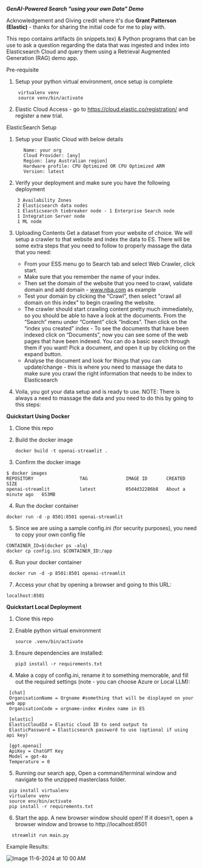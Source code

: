 ***GenAI-Powered Search "using your own Data" Demo***

Acknowledgement and Giving credit where it's due **Grant Patterson (Elastic)** - thanks for sharing the initial code for me to play with.

This repo contains artifacts (in snippets.tex) & Python programs that can be use to ask a question regarding the data that was ingested and index into Elasticsearch Cloud and query them using a Retrieval Augmented Generation (RAG) demo app.

Pre-requisite
1. Setup your python virtual environment, once setup is complete
    ```
     virtualenv venv
     source venv/bin/activate
    ```
3. Elastic Cloud Access - go to https://cloud.elastic.co/registration/ and register a new trial.

ElasticSearch Setup

1. Setup your Elastic Cloud with below details
   ```
      Name: your org 
      Cloud Provider: [any]
      Region: [any Australian region]
      Hardware profile: CPU Optimized OR CPU Optimized ARM
      Version: latest
   ```
2. Verify your deployment and make sure you have the following deployment

  ```
      3 Availability Zones
      2 Elasticsearch data nodes
      1 Elasticsearch tiebreaker node - 1 Enterprise Search node
      1 Integration Server node
      1 ML node
  ```

3. Uploading Contents
   Get a dataset from your website of choice. We will setup a crawler to that website and index the data to ES.
   There will be some extra steps that you need to follow to properly massage the data that you need:
    
   - From your ESS menu go to Search tab and select Web Crawler, click start.
   - Make sure that you remember the name of your index.
   - Then set the domain of the website that you need to crawl, validate domain and add domain - www.nba.com as example
   - Test your domain by clicking the "Crawl", then select "crawl all domain on this index" to begin crawling the website.
   - The crawler should start crawling content pretty much immediately, so you should be able to have a look at the documents. From the “Search” menu under “Content” click “Indices”. Then click on the “index you created" index   - To see the documents that have been indexed click on “Documents”, now you can see some of the web pages that have been indexed. You can do a basic search through them if you want! Pick a document, and open it up by clicking on the expand button.
   - Analyse the document and look for things that you can update/change - this is where you need to massage the data to make sure you crawl the right information that needs to be index to Elasticsearch

4. Voila, you got your data setup and is ready to use.
   NOTE: There is always a need to massage the data and you need to do this by going to this steps:
   
    
**Quickstart Using Docker**
1. Clone this repo
2. Build the docker image
   
   ```docker build -t openai-streamlit .```

3. Confirm the docker image

```
$ docker images
REPOSITORY                 TAG              IMAGE ID       CREATED              SIZE
openai-streamlit           latest           05d4d32286b8   About a minute ago   653MB
```
4. Run the docker container

```docker run -d -p 8501:8501 openai-streamlit```

5. Since we are using a sample config.ini (for security purposes), you need to copy your own config file

```
CONTAINER_ID=$(docker ps -alq)
docker cp config.ini $CONTAINER_ID:/app
```
6. Run your docker container

```
 docker run -d -p 8501:8501 openai-streamlit
```

7. Access your chat by opening a browser and going to this URL:

```
localhost:8501
```

**Quickstart Local Deployment**

 
1. Clone this repo
2. Enable python virtual environment

   ```source .venv/bin/activate```

3. Ensure dependencies are installed:

   ```pip3 install -r requirements.txt```

4. Make a copy of config.ini, rename it to something memorable, and fill out the required settings (note - you can choose Azure or Local LLM):

  ```
   [chat]
   OrganisationName = Orgname #something that will be displayed on your web app
   OrganisationCode = orgname-index #index name in ES

   [elastic]
   ElasticCloudId = Elastic cloud ID to send output to
   ElasticPassword = Elasticsearch password to use (optional if using api key)

   [gpt.openai]
   ApiKey = ChatGPT Key
   Model = gpt-4o
   Temperature = 0
```

5. Running our search app, Open a command/terminal window and navigate to the unzipped masterclass folder.

 ```
  pip install virtualenv
  virtualenv venv
  source env/bin/activate
  pip install -r requirements.txt
 ```

6. Start the app. A new browser window should open! If it doesn’t, open a browser window and browse to http://localhost:8501

 ```
   streamlit run main.py
 ```

Example Results:


![Image 11-6-2024 at 10 00 AM](https://github.com/mikecali/elasticsearch-ai-demo/assets/17167732/ac84bcd1-dd7d-4051-b97e-c1b8ebfad13c)

